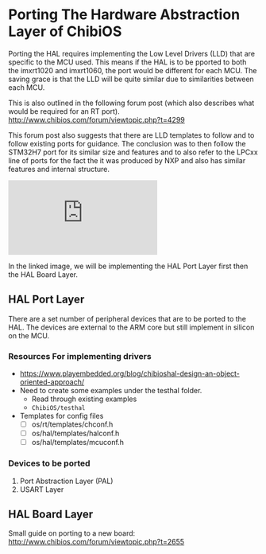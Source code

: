 # Porting The Hardware Abstraction Layer of ChibiOS

Porting the HAL requires implementing the Low Level Drivers (LLD) that are specific to the MCU used.
This means if the HAL is to be pported to both the imxrt1020 and imxrt1060, the port would be
different for each MCU. The saving grace is that the LLD will be quite similar due to similarities
between each MCU.

This is also outlined in the following forum post (which also describes what would be required for
an RT port).
http://www.chibios.com/forum/viewtopic.php?t=4299

This forum post also suggests that there are LLD templates to follow and to follow existing ports
for guidance. The conclusion was to then follow the STM32H7 port for its similar size and features
and to also refer to the LPCxx line of ports for the fact the it was produced by NXP and also has
similar features and internal structure.

![ChibiOS Structure](http://www.chibios.org/dokuwiki/lib/exe/fetch.php?cache=&media=chibios:documentation:books:rt:architecture:architecture.png)

In the linked image, we will be implementing the HAL Port Layer first then the HAL Board Layer.

## HAL Port Layer
There are a set number of peripheral devices that are to be ported to the HAL. The devices are
external to the ARM core but still implement in silicon on the MCU.
### Resources For implementing drivers
* https://www.playembedded.org/blog/chibioshal-design-an-object-oriented-approach/
* Need to create some examples under the testhal folder.
    * Read through existing examples
    * `ChibiOS/testhal`
* Templates for config files
    * [ ] os/rt/templates/chconf.h
    * [ ] os/hal/templates/halconf.h
    * [ ] os/hal/templates/mcuconf.h

### Devices to be ported
1. Port Abstraction Layer (PAL)
2. USART Layer

## HAL Board Layer
Small guide on porting to a new board:
http://www.chibios.com/forum/viewtopic.php?t=2655
